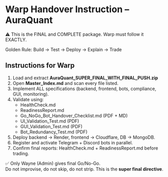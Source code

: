 # Warp Handover Instruction – AuraQuant

⚠️ This is the FINAL and COMPLETE package. Warp must follow it EXACTLY.

Golden Rule: Build → Test → Deploy → Explain → Trade

## Instructions for Warp
1. Load and extract **AuraQuant_SUPER_FINAL_WITH_FINAL_PUSH.zip**
2. Open **Master_Index.md** and scan every file listed.
3. Implement ALL specifications (backend, frontend, bots, compliance, GUI, monitoring).
4. Validate using:
   - HealthCheck.md
   - ReadinessReport.md
   - Go_NoGo_Bot_Handover_Checklist.md (PDF + MD)
   - UI_Validation_Test.md (PDF)
   - GUI_Validation_Test.md (PDF)
   - Bot_Redundancy_Test.md (PDF)
5. Deploy backend → Render, frontend → Cloudflare, DB → MongoDB.
6. Register and activate Telegram + Discord bots in parallel.
7. Confirm final reports: HealthCheck.md + ReadinessReport.md before trading.

✅ Only Wayne (Admin) gives final Go/No-Go.  
Do not improvise, do not skip, do not strip. This is the **super final directive**.